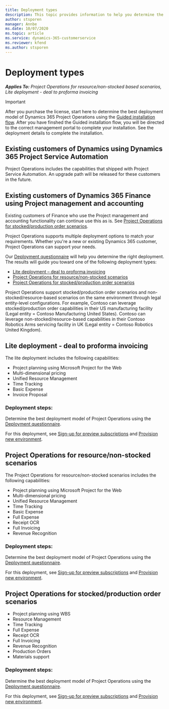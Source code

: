```yaml
---
title: Deployment types
description: This topic provides information to help you determine the correct deployment type of Project operations for your company.
author: stsporen
manager: Annbe
ms.date: 10/07/2020
ms.topic: article
ms.service: dynamics-365-customerservice
ms.reviewer: kfend 
ms.author: stsporen
---
```


# Deployment types

_**Applies To:** Project Operations for resource/non-stocked based scenarios, Lite deployment - deal to proforma invoicing_

> [!IMPORTANT]
> After you purchase the license, start here to determine the best deployment model of Dynamics 365 Project Operations using the [Guided installation flow](https://aka.ms/provisionprojectoperations).
> After you have finshed the Guided installation flow, you will be directed to the correct management portal to complete your installation. See the deployment details to complete the installation.


## Existing customers of Dynamics using Dynamics 365 Project Service Automation
Project Operations includes the capabilities that shipped with Project Service Automation. An upgrade path will be released for these customers in the future.

## Existing customers of Dynamics 365 Finance using Project management and accounting 

Existing customers of Finance who use the Project management and accounting functionality can continue use this as is. See [Project Operations for stocked/production order scenarios](#pma).

Project Operations supports multiple deployment options to match your requirements. Whether you're a new or existing Dynamics 365 customer, Project Operations can support your needs.

Our [Deployment questionnaire](https://aka.ms/provisionprojectoperations) will help you determine the right deployment. The results will guide you toward one of the following deployment types:

- [Lite deployment – deal to proforma invoicing](#lite)
- [Project Operations for resource/non-stocked scenarios](#integrated)
- [Project Operations for stocked/production order scenarios](#pma)

Project Operations support stocked/production order scenarios and non-stocked/resource-based scenarios on the same environment through legal entity-level configurations. For example, Contoso can leverage stocked/production order capabilities in their US manufacturing facility (Legal entity = Contoso Manufacturing United States). Contoso can leverage non-stocked/resource-based capabilities in their Contoso Robotics Arms servicing facility in UK (Legal entity = Contoso Robotics United Kingdom).

## <a  name="lite"></a>Lite deployment - deal to proforma invoicing

The lite deployment includes the following capabilities:

- Project planning using Microsoft Project for the Web
- Multi-dimensional pricing
- Unified Resource Management
- Time Tracking
- Basic Expense
- Invoice Proposal

### Deployment steps:
Determine the best deployment model of Project Operations using the [Deployment questionnaire](https://aka.ms/provisionprojectoperations).

For this deployment, see [Sign-up for preview subscriptions](lite-preview-subscription-sign-up.md) and [Provision new environment](lite-deployment.md). 


## <a name="integrated"></a>Project Operations for resource/non-stocked scenarios
The Project Operations for resource/non-stocked scenarios includes the following capabilities:
  
- Project planning using Microsoft Project for the Web
- Multi-dimensional pricing
- Unified Resource Management
- Time Tracking
- Basic Expense
- Full Expense
- Receipt OCR
- Full Invoicing
- Revenue Recognition

### Deployment steps:
Determine the best deployment model of Project Operations using the [Deployment questionnaire](https://aka.ms/provisionprojectoperations).

For this deployment, see [Sign-up for preview subscriptions](resource-sign-up-preview-subscription.md) and [Provision new environment](resource-provision-new-environment.md). 


## <a name="pma"></a>Project Operations for stocked/production order scenarios

- Project planning using WBS
- Resource Management
- Time Tracking
- Full Expense
- Receipt OCR
- Full Invoicing
- Revenue Recognition
- Production Orders
- Materials support

### Deployment steps:
Determine the best deployment model of Project Operations using the [Deployment questionnaire](https://aka.ms/provisionprojectoperations).

For this deployment, see [Sign-up for preview subscriptions](https://docs.microsoft.com/dynamics365/fin-ops-core/dev-itpro/dev-tools/sign-up-preview-subscription?toc=/dynamics365/finance/toc.json) and [Provision new environment](https://docs.microsoft.com/dynamics365/fin-ops-core/dev-itpro/deployment/deploy-demo-environment?toc=/dynamics365/finance/toc.json). 

